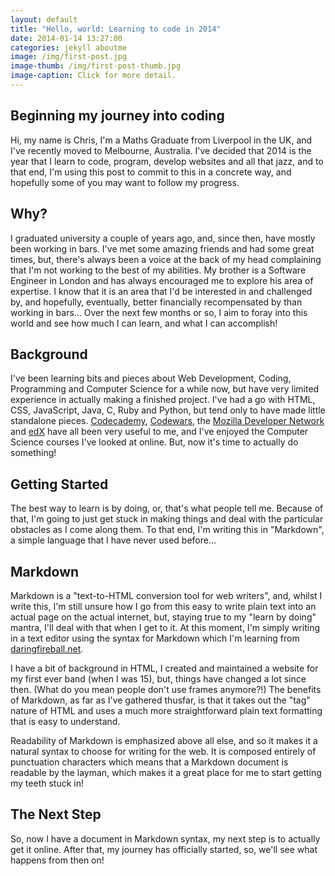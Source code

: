 ```yaml
---
layout: default
title: "Hello, world: Learning to code in 2014"
date: 2014-01-14 13:27:00
categories: jekyll aboutme
image: /img/first-post.jpg
image-thumb: /img/first-post-thumb.jpg
image-caption: Click for more detail.
---
```


## Beginning my journey into coding

Hi, my name is Chris, I'm a Maths Graduate from Liverpool in the UK, and I've recently moved to Melbourne, Australia. I've decided that 2014 is the year that I learn to code, program, develop websites and all that jazz, and to that end, I'm using this post to commit to this in a concrete way, and hopefully some of you may want to follow my progress.

## Why?

I graduated university a couple of years ago, and, since then, have mostly been working in bars. I've met some amazing friends and had some great times, but, there's always been a voice at the back of my head complaining that I'm not working to the best of my abilities. My brother is a Software Engineer in London and has always encouraged me to explore his area of expertise. I know that it is an area that I'd be interested in and challenged by, and hopefully, eventually, better financially recompensated by than working in bars... Over the next few months or so, I aim to foray into this world and see how much I can learn, and what I can accomplish!

## Background

I've been learning bits and pieces about Web Development, Coding, Programming and Computer Science for a while now, but have very limited experience in actually making a finished project. I've had a go with HTML, CSS, JavaScript, Java, C, Ruby and Python, but tend only to have made little standalone pieces. [Codecademy](http://www.codecademy.com "Codecademy"), [Codewars](http://www.codewars.com "Codewars"), the [Mozilla Developer Network](http://developer.mozilla.org "Mozilla Developer Network") and [edX](http://www.edxorg "edX") have all been very useful to me, and I've enjoyed the Computer Science courses I've looked at online. But, now it's time to actually do something!

## Getting Started

The best way to learn is by doing, or, that's what people tell me. Because of that, I'm going to just get stuck in making things and deal with the particular obstacles as I come along them. To that end, I'm writing this in "Markdown", a simple language that I have never used before... 

## Markdown

Markdown is a "text-to-HTML conversion tool for web writers", and, whilst I write this, I'm still unsure how I go from this easy to write plain text into an actual page on the actual internet, but, staying true to my "learn by doing" mantra, I'll deal with that when I get to it. At this moment, I'm simply writing in a text editor using the syntax for Markdown which I'm learning from [daringfireball.net](http://daringfireball.net/projects/markdown/ "daringfireball.net").

I have a bit of background in HTML, I created and maintained a website for my first ever band (when I was 15), but, things have changed a lot since then. (What do you mean people don't use frames anymore?!) The benefits of Markdown, as far as I've gathered thusfar, is that it takes out the "tag" nature of HTML and uses a much more straightforward plain text formatting that is easy to understand.

Readability of Markdown is emphasized above all else, and so it makes it a natural syntax to choose for writing for the web. It is composed entirely of punctuation characters which means that a Markdown document is readable by the layman, which makes it a great place for me to start getting my teeth stuck in!

## The Next Step

So, now I have a document in Markdown syntax, my next step is to actually get it online. After that, my journey has officially started, so, we'll see what happens from then on! 